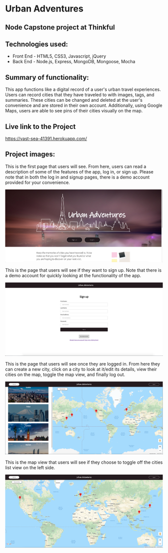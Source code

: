 # Urban Adventures

## Node Capstone project at Thinkful

## Technologies used:
* Front End - HTML5, CSS3, Javascript, jQuery
* Back End - Node.js, Express, MongoDB, Mongoose, Mocha


## Summary of functionality:
This app functions like a digital record of a user's urban travel experiences. Users can record cities that they have traveled to with images, tags, and summaries. These cities can be changed and deleted at the user's convenience and are stored in their own account. Additionally, using Google Maps, users are able to see pins of their cities visually on the map.


## Live link to the Project
https://vast-sea-41391.herokuapp.com/

## Project images:

This is the first page that users will see. From here, users can read a description of some of the features of the app, log in, or sign up. Please note that in both the log in and signup pages, there is a demo account provided for your convenience.

<img src="https://github.com/tcw5038/UrbanAdventures/blob/master/Images/LandingPage.PNG?raw=true"/>

This is the page that users will see if they want to sign up. Note that there is a demo account for quickly looking at the functionality of the app.

<img src="https://github.com/tcw5038/UrbanAdventures/blob/master/Images/SignupPage.PNG?raw=true"/>

This is the page that users will see once they are logged in. From here they can create a new city, click on a city to look at it/edit its details, view their cities on the map, toggle the map view, and finally log out.

<img src="https://github.com/tcw5038/UrbanAdventures/blob/master/Images/CitiesPage.PNG?raw=true"/>

This is the map view that users will see if they choose to toggle off the cities list view on the left side.

<img src="https://github.com/tcw5038/UrbanAdventures/blob/master/Images/MapPage.PNG?raw=true"/>